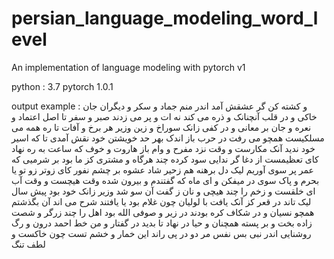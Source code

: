 # persian_language_modeling_word_level
An implementation of language modeling with pytorch v1 

python : 3.7
pytorch 1.0.1


output example :
و کشته کن
 گر عشقش آمد اندر منم
 جماد و سکر و دیگران
 جان خاکی و در قلب
 آنچنانک و ذره می کند
 نه ات و پر می زدند
 صبر و سفر تا اصل
 اعتماد و نعره و جان
 بر معانی و در کفی
 زانک سوراخ و زین وزیر
 هر برخ و آفات
 تا ره همه می مسلکیست
 همچو می رفت در حرب
 باز اندک بهر حد
 خویشتن خود نقش آمدی
 تا که اسیر خود ندید
 آنک مکارست و وقت
 نزد مفرح و وام
 باز هاروت و خوف
 که ساعت به ره نهاد
 کای تعظیمست از دغا
 گر ندایی سود کرده
 چند هرگاه و مشتری
 کز ما بود بر شرمیی
 که عمر پر سوی آوریم
 لیک دل برهنه هم زحیر
 شاد عشوه بر چشم نفور
 کای زوتر زو تو
 یا بحرم و پاک سوی
 در میفکن و ای ماه
 که گفتندم و بیرون شده
 وقت هیچست و وقت آب
 ای خلقست و زخم را
 چند هیچی و نان ز
 گفت آن سو شد وزیر
 زانک خود بود پیش سال
 لیک تاند در قعر
 کز آنک یافت با لولیان
 چون غلام بود یا یافتند
 شرح می اند آن بگذشتم
 همچو نسیان و در شکاف
 کره بودند در زیر و
 صوفی الله بود اهل را
 چند زرگر و شصت
 زاده بخت و بر پسته
 همچنان و حیا در نهاد
 تا بدید در گفتار و من
 خط احمد درون و رگ
 روشنایی اندر نبی بس نفس
 مر دو در پی راند
 این خمار و خشم تست
 چون خاکست و لطف تنگ

